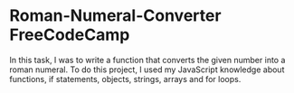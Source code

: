 # Roman-Numeral-Converter FreeCodeCamp

In this task, I was to write a function that converts the given number into a roman numeral. To do this project, I used my JavaScript knowledge about functions, if statements, objects, strings, arrays and for loops.
